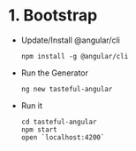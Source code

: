 # 1. Bootstrap

- Update/Install @angular/cli
    ```
    npm install -g @angular/cli
    ```

- Run the Generator
    ```
    ng new tasteful-angular
    ```

- Run it
    ```
    cd tasteful-angular
    npm start
    open `localhost:4200`
    ```